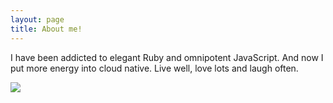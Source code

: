 ```yaml
---
layout: page
title: About me!
---
```


I have been addicted to elegant Ruby and omnipotent JavaScript. And now I put more energy into cloud native. Live well, love lots and laugh often.

![](https://tva1.sinaimg.cn/large/0081Kckwly1gkfg7yu8hzj30u00san78.jpg)
